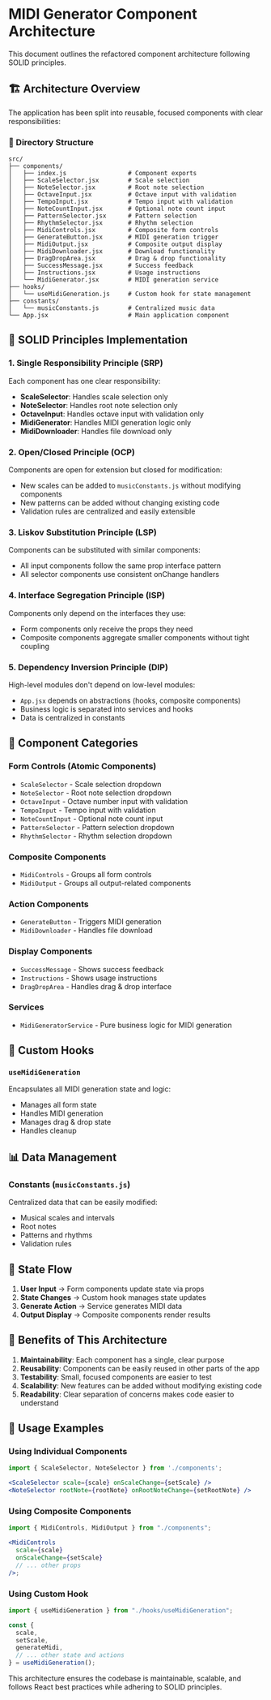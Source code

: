 # MIDI Generator Component Architecture

This document outlines the refactored component architecture following SOLID principles.

## 🏗️ Architecture Overview

The application has been split into reusable, focused components with clear responsibilities:

### 📁 Directory Structure

```
src/
├── components/
│   ├── index.js                 # Component exports
│   ├── ScaleSelector.jsx        # Scale selection
│   ├── NoteSelector.jsx         # Root note selection
│   ├── OctaveInput.jsx          # Octave input with validation
│   ├── TempoInput.jsx           # Tempo input with validation
│   ├── NoteCountInput.jsx       # Optional note count input
│   ├── PatternSelector.jsx      # Pattern selection
│   ├── RhythmSelector.jsx       # Rhythm selection
│   ├── MidiControls.jsx         # Composite form controls
│   ├── GenerateButton.jsx       # MIDI generation trigger
│   ├── MidiOutput.jsx           # Composite output display
│   ├── MidiDownloader.jsx       # Download functionality
│   ├── DragDropArea.jsx         # Drag & drop functionality
│   ├── SuccessMessage.jsx       # Success feedback
│   ├── Instructions.jsx         # Usage instructions
│   └── MidiGenerator.jsx        # MIDI generation service
├── hooks/
│   └── useMidiGeneration.js     # Custom hook for state management
├── constants/
│   └── musicConstants.js        # Centralized music data
└── App.jsx                      # Main application component
```

## 🎯 SOLID Principles Implementation

### 1. **Single Responsibility Principle (SRP)**

Each component has one clear responsibility:

- **ScaleSelector**: Handles scale selection only
- **NoteSelector**: Handles root note selection only
- **OctaveInput**: Handles octave input with validation only
- **MidiGenerator**: Handles MIDI generation logic only
- **MidiDownloader**: Handles file download only

### 2. **Open/Closed Principle (OCP)**

Components are open for extension but closed for modification:

- New scales can be added to `musicConstants.js` without modifying components
- New patterns can be added without changing existing code
- Validation rules are centralized and easily extensible

### 3. **Liskov Substitution Principle (LSP)**

Components can be substituted with similar components:

- All input components follow the same prop interface pattern
- All selector components use consistent onChange handlers

### 4. **Interface Segregation Principle (ISP)**

Components only depend on the interfaces they use:

- Form components only receive the props they need
- Composite components aggregate smaller components without tight coupling

### 5. **Dependency Inversion Principle (DIP)**

High-level modules don't depend on low-level modules:

- `App.jsx` depends on abstractions (hooks, composite components)
- Business logic is separated into services and hooks
- Data is centralized in constants

## 🔧 Component Categories

### **Form Controls** (Atomic Components)

- `ScaleSelector` - Scale selection dropdown
- `NoteSelector` - Root note selection dropdown
- `OctaveInput` - Octave number input with validation
- `TempoInput` - Tempo input with validation
- `NoteCountInput` - Optional note count input
- `PatternSelector` - Pattern selection dropdown
- `RhythmSelector` - Rhythm selection dropdown

### **Composite Components**

- `MidiControls` - Groups all form controls
- `MidiOutput` - Groups all output-related components

### **Action Components**

- `GenerateButton` - Triggers MIDI generation
- `MidiDownloader` - Handles file download

### **Display Components**

- `SuccessMessage` - Shows success feedback
- `Instructions` - Shows usage instructions
- `DragDropArea` - Handles drag & drop interface

### **Services**

- `MidiGeneratorService` - Pure business logic for MIDI generation

## 🎣 Custom Hooks

### `useMidiGeneration`

Encapsulates all MIDI generation state and logic:

- Manages all form state
- Handles MIDI generation
- Manages drag & drop state
- Handles cleanup

## 📊 Data Management

### Constants (`musicConstants.js`)

Centralized data that can be easily modified:

- Musical scales and intervals
- Root notes
- Patterns and rhythms
- Validation rules

## 🔄 State Flow

1. **User Input** → Form components update state via props
2. **State Changes** → Custom hook manages state updates
3. **Generate Action** → Service generates MIDI data
4. **Output Display** → Composite components render results

## 🚀 Benefits of This Architecture

1. **Maintainability**: Each component has a single, clear purpose
2. **Reusability**: Components can be easily reused in other parts of the app
3. **Testability**: Small, focused components are easier to test
4. **Scalability**: New features can be added without modifying existing code
5. **Readability**: Clear separation of concerns makes code easier to understand

## 🔧 Usage Examples

### Using Individual Components

```jsx
import { ScaleSelector, NoteSelector } from './components';

<ScaleSelector scale={scale} onScaleChange={setScale} />
<NoteSelector rootNote={rootNote} onRootNoteChange={setRootNote} />
```

### Using Composite Components

```jsx
import { MidiControls, MidiOutput } from "./components";

<MidiControls
  scale={scale}
  onScaleChange={setScale}
  // ... other props
/>;
```

### Using Custom Hook

```jsx
import { useMidiGeneration } from "./hooks/useMidiGeneration";

const {
  scale,
  setScale,
  generateMidi,
  // ... other state and actions
} = useMidiGeneration();
```

This architecture ensures the codebase is maintainable, scalable, and follows React best practices while adhering to SOLID principles.
